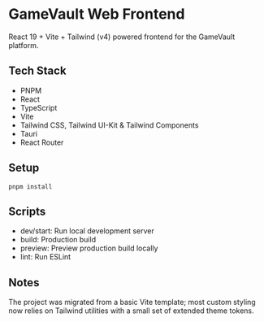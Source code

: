 # GameVault Web Frontend

React 19 + Vite + Tailwind (v4) powered frontend for the GameVault platform.

## Tech Stack

- PNPM
- React
- TypeScript
- Vite
- Tailwind CSS, Tailwind UI-Kit & Tailwind Components
- Tauri
- React Router

## Setup

`pnpm install`

## Scripts

- dev/start: Run local development server
- build: Production build
- preview: Preview production build locally
- lint: Run ESLint

## Notes

The project was migrated from a basic Vite template; most custom styling now relies on Tailwind utilities with a small set of extended theme tokens.
